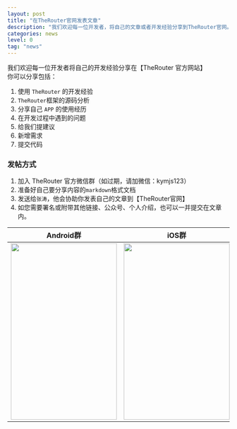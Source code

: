 ```yaml
---
layout: post
title: "在TheRouter官网发表文章"
description: "我们欢迎每一位开发者，将自己的文章或者开发经验分享到TheRouter官网。"
categories: news
level: 0
tag: "news"
---
```


我们欢迎每一位开发者将自己的开发经验分享在【TheRouter 官方网站】   
你可以分享包括：  

1. 使用 `TheRouter` 的开发经验  
2. `TheRouter`框架的源码分析
3. 分享自己 `APP` 的使用经历
4. 在开发过程中遇到的问题  
5. 给我们提建议  
6. 新增需求
7. 提交代码

### 发帖方式  

1. 加入 TheRouter 官方微信群（如过期，请加微信：kymjs123）
2. 准备好自己要分享内容的`markdown`格式文档
3. 发送给`张涛`，他会协助你发表自己的文章到【TheRouter官网】
4. 如您需要署名或附带其他链接、公众号、个人介绍，也可以一并提交在文章内。

<table>
  <thead>
    <tr>
      <th style="text-align:center">Android群</th>
      <th style="text-align:center">iOS群</th>
    </tr>
  </thead>
  <tbody>
    <tr>
      <td><img src="https://cdn.kymjs.com:8843/qiniu/image/wx_qrcode.jpg" height="400px" width="240px" /></td>
      <td><img src="https://cdn.kymjs.com:8843/qiniu/image/wx_ios_group.jpg" height="400px" width="240px" /></td>
    </tr>
  </tbody>
</table>